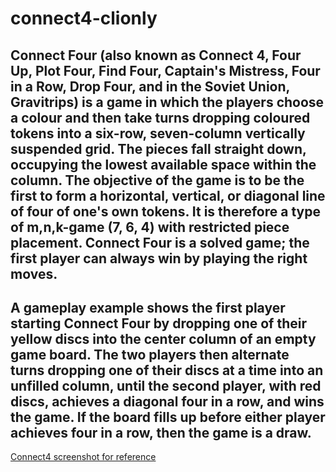 # connect4-clionly

## Connect Four (also known as Connect 4, Four Up, Plot Four, Find Four, Captain's Mistress, Four in a Row, Drop Four, and in the Soviet Union, Gravitrips) is a game in which the players choose a colour and then take turns dropping coloured tokens into a six-row, seven-column vertically suspended grid. The pieces fall straight down, occupying the lowest available space within the column. The objective of the game is to be the first to form a horizontal, vertical, or diagonal line of four of one's own tokens. It is therefore a type of m,n,k-game (7, 6, 4) with restricted piece placement. Connect Four is a solved game; the first player can always win by playing the right moves.

## A gameplay example shows the first player starting Connect Four by dropping one of their yellow discs into the center column of an empty game board. The two players then alternate turns dropping one of their discs at a time into an unfilled column, until the second player, with red discs, achieves a diagonal four in a row, and wins the game. If the board fills up before either player achieves four in a row, then the game is a draw.




[Connect4 screenshot for reference](assets/connect4image_forreference.jpg)


<!---
PSEUDOCODE:
Create Game object to hold Board + Player 1 + Player 2 objects
Create Connect4 board grid object 
Create Player object -> Player 1 & Player 2 subclasses
Create object? - {
    "player1": yellowToken,
    "player2": redToken
    }
Create columns = [1, 2, 3, 4, 5, 6, 7]
Create rows = [1, 2, 3, 4, 5, 6]

// need to delineate each circle (A1, A2, A3)

function Game { //Game prototype
    contains variables above

    
// Populates the grid with each circle via a nested loop. X and Y are based on the normal coordinate system of
// x: horizontal axis, y: vertical axis

        
        }
    
    
    }

}


connect4board = {
  grid: [
    [0, 0, 0, 0, 0, 0, 0], // 0 represents empty circle; 1 represents if circle is filled by coloured token
    [0, 0, 0, 0, 0, 0, 0],
    [0, 0, 0, 0, 0, 0, 0],
    [0, 0, 0, 0, 0, 0, 0],
    [0, 0, 0, 0, 0, 0, 0],
    [0, 0, 0, 0, 0, 0, 0],
  ],
  player1: {
    x: 0,
    y: 0,
  },
  player2: {
    x: 0,
    y: 0,
  },
};


};

if (circle is empty) {
    drop token into circle;
    else circle is not empty
}




Game class - each game is an instance of Game class, contains all other classes.
Board class - check grid state, function dropPiece, function checkWin, function checkDraw, display new grid state, 
Player class - base class for Player 1 & Player 2, contains playerInput





